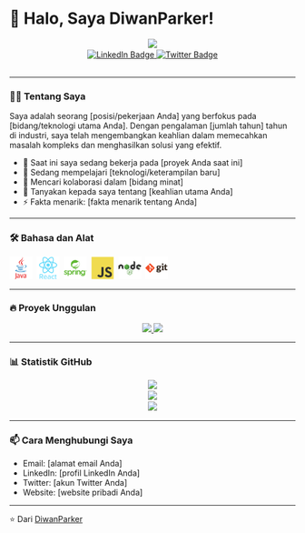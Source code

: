 # 👋 Halo, Saya DiwanParker!

<div align="center">
  <img src="https://media.giphy.com/media/M9gbBd9nbDrOTu1Mqx/giphy.gif" width="100"/>
</div>

<div align="center">
  <a href="https://www.linkedin.com/in/nama-linkedin" target="_blank">
    <img src="https://img.shields.io/badge/LinkedIn-blue?style=for-the-badge&logo=linkedin&logoColor=white" alt="LinkedIn Badge"/>
  </a>
  <a href="https://twitter.com/nama_twitter" target="_blank">
    <img src="https://img.shields.io/badge/Twitter-blue?style=for-the-badge&logo=twitter&logoColor=white" alt="Twitter Badge"/>
  </a>
</div>

<div align="center">
  <img src="https://komarev.com/ghpvc/?username=DiwanParker&style=flat-square&color=blue" alt=""/>
</div>

---

### 👨‍💻 Tentang Saya

Saya adalah seorang [posisi/pekerjaan Anda] yang berfokus pada [bidang/teknologi utama Anda]. Dengan pengalaman [jumlah tahun] tahun di industri, saya telah mengembangkan keahlian dalam memecahkan masalah kompleks dan menghasilkan solusi yang efektif.

- 🔭 Saat ini saya sedang bekerja pada [proyek Anda saat ini]
- 🌱 Sedang mempelajari [teknologi/keterampilan baru]
- 👯 Mencari kolaborasi dalam [bidang minat]
- 💬 Tanyakan kepada saya tentang [keahlian utama Anda]
- ⚡ Fakta menarik: [fakta menarik tentang Anda]

---

### 🛠 Bahasa dan Alat

<div>
  <img src="https://github.com/devicons/devicon/blob/master/icons/java/java-original-wordmark.svg" title="Java" alt="Java" width="40" height="40"/>&nbsp;
  <img src="https://github.com/devicons/devicon/blob/master/icons/react/react-original-wordmark.svg" title="React" alt="React" width="40" height="40"/>&nbsp;
  <img src="https://github.com/devicons/devicon/blob/master/icons/spring/spring-original-wordmark.svg" title="Spring" alt="Spring" width="40" height="40"/>&nbsp;
  <img src="https://github.com/devicons/devicon/blob/master/icons/javascript/javascript-original.svg" title="JavaScript" alt="JavaScript" width="40" height="40"/>&nbsp;
  <img src="https://github.com/devicons/devicon/blob/master/icons/nodejs/nodejs-original-wordmark.svg" title="NodeJS" alt="NodeJS" width="40" height="40"/>&nbsp;
  <img src="https://github.com/devicons/devicon/blob/master/icons/git/git-original-wordmark.svg" title="Git" alt="Git" width="40" height="40"/>
</div>

---

### 🔥 Proyek Unggulan

<div align="center">
  <a href="https://github.com/DiwanParker/nama-proyek">
    <img src="https://github-readme-stats.vercel.app/api/pin/?username=DiwanParker&repo=nama-proyek&theme=radical" />
  </a>
  <a href="https://github.com/DiwanParker/nama-proyek-lain">
    <img src="https://github-readme-stats.vercel.app/api/pin/?username=DiwanParker&repo=nama-proyek-lain&theme=radical" />
  </a>
</div>

---

### 📊 Statistik GitHub

<div align="center">
  <img src="https://github-readme-stats.vercel.app/api?username=DiwanParker&show_icons=true&theme=radical" />
</div>

<div align="center">
  <img src="https://github-readme-streak-stats.herokuapp.com/?user=DiwanParker&theme=radical" />
</div>

<div align="center">
  <img src="https://github-readme-stats.vercel.app/api/top-langs/?username=DiwanParker&layout=compact&theme=radical" />
</div>

---

### 📫 Cara Menghubungi Saya

- Email: [alamat email Anda]
- LinkedIn: [profil LinkedIn Anda]
- Twitter: [akun Twitter Anda]
- Website: [website pribadi Anda]

---

⭐️ Dari [DiwanParker](https://github.com/DiwanParker)
